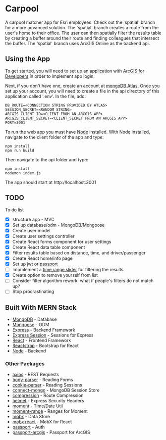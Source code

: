 # Carpool
A carpool matcher app for Esri employees. Check out the 'spatial' branch for a more advanced solution. The 'spatial' branch creates a route from the user's home to their office. The user can then spatially filter the results table by creating a buffer around their route and finding colleagues that intersect the buffer. The 'spatial' branch uses ArcGIS Online as the backend api.

## Using the App
To get started, you will need to set up an application with [ArcGIS for Developers](https://developers.arcgis.com/documentation/core-concepts/security-and-authentication/accessing-arcgis-online-services/) in order to implement app login.

Next, if you don't have one, create an account at [mongoDB Atlas](https://docs.atlas.mongodb.com/getting-started/). Once you set up your account, you will need to create a file in the api directory of this application called '.env'. In the file, add:

```
DB_ROUTE=<CONNECTION STRING PROVIDED BY ATLAS>
SESSION_SECRET=<RANDOM STRING>
ARCGIS_CLIENT_ID=<CLIENT FROM AN ARCGIS APP>
ARCGIS_CLIENT_SECRET=<CLIENT_SECRET FROM AN ARCGIS APP>
PORT=3001
```

To run the web app you must have [Node](https://nodejs.org/en/) installed. With Node installed, navigate to the client folder of the app and type:

```
npm install
npm run build
```
Then navigate to the api folder and type:
```
npm install
nodemon index.js
```
The app should start at http://localhost:3001

## TODO
To do list
- [x] structure app - MVC
- [x] Set up database/odm - MongoDB/Mongoose
- [x] Create user model
- [x] Create user settings controller
- [x] Create React forms component for user settings
- [x] Create React data table component
- [x] Filter results table based on distance, time, and driver/passenger
- [x] Create React home/info page
- [x] Set up jwt or [passport](http://www.passportjs.org/packages/passport-oauth2/)
- [ ] Impmlement a [time range slider](http://react-component.github.io/slider/examples/range.html) for filtering the results
- [x] Create option to remove yourself from list
- [ ] Consider filter algorithm rework: what if people's filters do not match up?
- [ ] Stop procrastinating

## Built With MERN Stack
* [MongoDB](https://www.mongodb.com/) - Database
* [Mongoose](https://mongoosejs.com/) - ODM
* [Express](https://expressjs.com/) - Backend Framework
* [Express Session](https://github.com/expressjs/session) - Sessions for Express
* [React](https://reactjs.org/) - Frontend Framework
* [Reactstrap](https://reactstrap.github.io/) - Bootstrap for React
* [Node](https://nodejs.org/en/) - Backend

### Other Packages
* [axios](https://github.com/axios/axios) - REST Requests
* [body-parser](https://www.npmjs.com/package/body-parser) - Reading Forms
* [cookie-parser](https://github.com/expressjs/cookie-parser) - Reading Sessions
* [connect-mongo](https://github.com/jdesboeufs/connect-mongo) - MongoDB Session Store
* [compression](https://www.npmjs.com/package/compression) - Route Compression
* [helmet](https://helmetjs.github.io/) - Express Security Headers
* [moment](https://momentjs.com/) - Time/Date Util
* [moment-range](https://github.com/rotaready/moment-range) - Ranges for Moment
* [mobx](https://mobx.js.org/) - Data Store
* [mobx react](https://github.com/mobxjs/mobx-react) - MobX for React
* [passport](http://www.passportjs.org/) - Auth
* [passport-arcgis](http://www.passportjs.org/packages/passport-arcgis/) - Passport for ArcGIS

